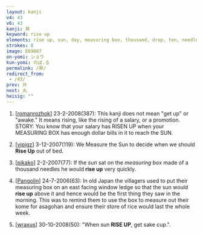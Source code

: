 ```yaml
---
layout: kanji
v4: 43
v6: 43
kanji: 昇
keyword: rise up
elements: rise up, sun, day, measuring box, thousand, drop, ten, needle
strokes: 8
image: E69887
on-yomi: ショウ
kun-yomi: のぼ.る
permalink: /昇/
redirect_from:
 - /43/
prev: 升
next: 丸
heisig: ""
---
```


1) [<a href="http://kanji.koohii.com/profile/romanrozhok">romanrozhok</a>] 23-2-2008(387): This kanji does not mean &quot;get up&quot; or &quot;awake.&quot; It means rising, like the rising of a salary, or a promotion. STORY: You know that your salary has RISEN UP when your MEASURING BOX has enough dollar bills in it to reach the SUN.

2) [<a href="http://kanji.koohii.com/profile/vipigz">vipigz</a>] 3-12-2007(119): We Measure the Sun to decide when we should<strong> Rise Up</strong> out of bed.

3) [<a href="http://kanji.koohii.com/profile/pikako">pikako</a>] 2-2-2007(77): If the <em>sun</em> sat on the <em>measuring box</em> made of a thousand needles he would<strong> rise up</strong> very quickly.

4) [<a href="http://kanji.koohii.com/profile/Pangolin">Pangolin</a>] 24-7-2006(63): In old Japan the villagers used to put their measuring box on an east facing window ledge so that the sun would<strong> rise up</strong> above it and hence would be the first thing they saw in the morning. This was to remind them to use the box to measure out their kome for asagohan and ensure their store of rice would last the whole week.

5) [<a href="http://kanji.koohii.com/profile/wraxus">wraxus</a>] 30-10-2008(50): &quot;When sun<strong> RISE UP</strong>, get sake cup.&quot;.

